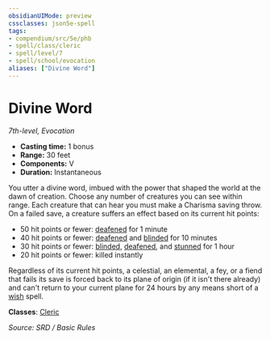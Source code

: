 ```yaml
---
obsidianUIMode: preview
cssclasses: json5e-spell
tags:
- compendium/src/5e/phb
- spell/class/cleric
- spell/level/7
- spell/school/evocation
aliases: ["Divine Word"]
---
```

# Divine Word
*7th-level, Evocation*  

- **Casting time:** 1 bonus
- **Range:** 30 feet
- **Components:** V
- **Duration:** Instantaneous

You utter a divine word, imbued with the power that shaped the world at the dawn of creation. Choose any number of creatures you can see within range. Each creature that can hear you must make a Charisma saving throw. On a failed save, a creature suffers an effect based on its current hit points:

- 50 hit points or fewer: [deafened](rules/conditions.md#deafened) for 1 minute  
- 40 hit points or fewer: [deafened](rules/conditions.md#deafened) and [blinded](rules/conditions.md#blinded) for 10 minutes  
- 30 hit points or fewer: [blinded](rules/conditions.md#blinded), [deafened](rules/conditions.md#deafened), and [stunned](rules/conditions.md#stunned) for 1 hour  
- 20 hit points or fewer: killed instantly  

Regardless of its current hit points, a celestial, an elemental, a fey, or a fiend that fails its save is forced back to its plane of origin (if it isn't there already) and can't return to your current plane for 24 hours by any means short of a [wish](compendium/spells/wish.md) spell.

**Classes**: [Cleric](cleric.md)

*Source: SRD / Basic Rules*